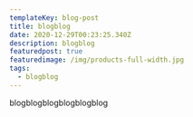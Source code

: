```yaml
---
templateKey: blog-post
title: blogblog
date: 2020-12-29T00:23:25.340Z
description: blogblog
featuredpost: true
featuredimage: /img/products-full-width.jpg
tags:
  - blogblog
---
```

blogblogblogblogblogblog